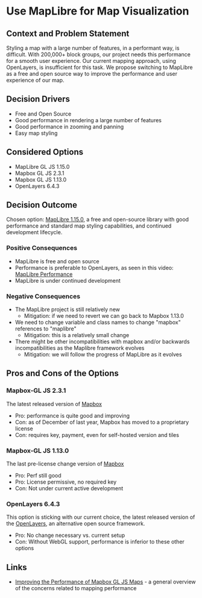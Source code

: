 # Use MapLibre for Map Visualization

## Context and Problem Statement

Styling a map with a large number of features, in a performant way, is difficult. With 200,000+ block groups, our project needs this performance for a smooth user experience. Our current mapping approach, using OpenLayers, is insufficient for this task. We propose switching to MapLibre as a free and open source way to improve the performance and user experience of our map.

## Decision Drivers

- Free and Open Source
- Good performance in rendering a large number of features
- Good performance in zooming and panning
- Easy map styling

## Considered Options

- MapLibre GL JS 1.15.0
- Mapbox GL JS 2.3.1
- Mapbox GL JS 1.13.0
- OpenLayers 6.4.3

## Decision Outcome

Chosen option: [MapLibre 1.15.0](https://github.com/maplibre/maplibre-gl-js), a free and open-source library with good performance and standard map styling capabilities, and continued development lifecycle.

### Positive Consequences

- MapLibre is free and open source
- Performance is preferable to OpenLayers, as seen in this video: [MapLibre Performance](./0007-files/MapComparison.mp4)
- MapLibre is under continued development

### Negative Consequences

- The MapLibre project is still relatively new
  - Mitigation: if we need to revert we can go back to Mapbox 1.13.0
- We need to change variable and class names to change "mapbox" references to "maplibre"
  - Mitigation: this is a relatively small change
- There might be other incompatibilities with mapbox and/or backwards incompatibilities as the Maplibre framework evolves
  - Mitigation: we will follow the progress of MapLibre as it evolves

## Pros and Cons of the Options

### Mapbox-GL JS 2.3.1

The latest released version of [Mapbox](https://docs.mapbox.com/mapbox-gl-js/api/)

- Pro: performance is quite good and improving
- Con: as of December of last year, Mapbox has moved to a proprietary license
- Con: requires key, payment, even for self-hosted version and tiles

### Mapbox-GL JS 1.13.0

The last pre-license change version of [Mapbox](https://github.com/mapbox/mapbox-gl-js/releases/tag/v1.13.0)

- Pro: Perf still good
- Pro: License permissive, no required key
- Con: Not under current active development

### OpenLayers 6.4.3

This option is sticking with our current choice, the latest released version of the [OpenLayers](https://github.com/openlayers/openlayers), an alternative open source framework.

- Pro: No change necessary vs. current setup
- Con: Without WebGL support, performance is inferior to these other options

## Links

- [Improving the Performance of Mapbox GL JS Maps](https://docs.mapbox.com/help/troubleshooting/mapbox-gl-js-performance/) - a general overview of the concerns related to mapping performance
